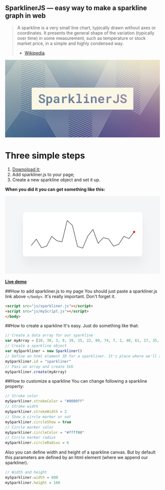 ## SparklinerJS — easy way to make a sparkline graph in web

> A sparkline is a very small line chart, typically drawn without axes or coordinates. It presents the general shape of the variation (typically over time) in some measurement, such as temperature or stock market price, in a simple and highly condensed way.
> - [Wikipedia](https://en.wikipedia.org/wiki/Sparkline).

![SparklinerJS](/cover.png)

# Three simple steps
1. [Downoload it](https://raw.githubusercontent.com/Volorf/SparklinerJS/master/sparkliner.js);
2. Add sparkliner.js to your page;
3. Create a new sparkline object and set it up.

**When you did it you can get something like this:**

![SparklinerJS](/sparkliner.png)

**[Live demo](https://volorf.github.io/SparklinerJS/)**

##How to add sparkliner.js to my page
You should just paste a sparkliner.js link above `</body>`. It's really important. Don't forget it.
```html
<script src="js/sparkliner.js"></script>
<script src="js/myScript.js"></script>
</body>
```

##How to create a sparkline
It's easy. Just do something like that:
```javascript
// Create a data array for our sparkline
var myArray = [10, 30, 3, 8, 39, 25, 22, 89, 74, 7, 2, 40, 61, 17, 35, 31, 8, 14, 39, 32, 53]
// Create a sparkline object
var mySparkliner = new Sparkliner()
// Define an html element ID for a sparkliner. It's place where we'll append our sparkliner
mySparkliner.id = "sparkliner"
// Pass an array and create SVG
mySparkliner.create(myArray)
```
##How to customize a sparkline
You can change following a sparkline property:
```javascript
// Stroke color
mySparkliner.strokeColor = "#0000ff"
// Stroke width
mySparkliner.strokeWidth = 2
// Show a circle marker or not
mySparkliner.circleShow = true
// Circle marker color
mySparkliner.circleColor = "#ffff00"
// Circle marker radius
mySparkliner.circleRadius = 6
```
Also you can define width and height of a sparkline canvas. But by default this parameters are defined by an html element (where we append our sparkliner).
```javascript
// Width and height
mySparkliner.width = 600
mySparkliner.height = 160
```
